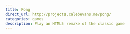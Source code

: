 ```yaml
---
title: Pong
direct_url: http://projects.calebevans.me/pong/
categories: games
description: Play an HTML5 remake of the classic game
---
```

